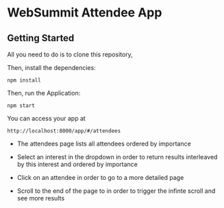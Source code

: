 # WebSummit Attendee App

## Getting Started

All you need to do is to clone this repository,

Then, install the dependencies:

```
npm install
```

Then, run the Application:

```
npm start
```

You can access your app at 

```
http://localhost:8000/app/#/attendees
```

* The attendees page lists all attendees ordered by importance

* Select an interest in the dropdown in order to return results interleaved by this interest and ordered by importance

* Click on an attendee in order to go to a more detailed page

* Scroll to the end of the page to in order to trigger the infinte scroll and see more results